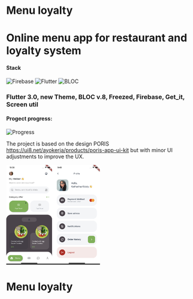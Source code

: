 # Menu loyalty
# Online menu app for restaurant and loyalty system

<h4>Stack</h4> 

![Firebase](https://img.shields.io/badge/firebase-%23039BE5.svg?style=for-the-badge&logo=firebase&style=plastic)
![Flutter](https://img.shields.io/badge/flutter-%23039BE5.svg?style=for-the-badge&logo=flutter&logoColor=black&style=plastic)
![BLOC](https://img.shields.io/badge/BLOC-State%20managment-brightgreen&style=plastic)

<h3>Flutter 3.0, new Theme, BLOC v.8, Freezed, Firebase, Get_it, Screen util </h3> 

<h4>Progect progress:</h4> 

![Progress](https://img.shields.io/badge/progress-5%25-orange&style=plastic)

The project is based on the design PORIS https://ui8.net/ayokerja/products/poris-app-ui-kit but with minor UI adjustments to improve the UX.

<img src='/screens/UI_1.png' width='250'>

# Menu loyalty
